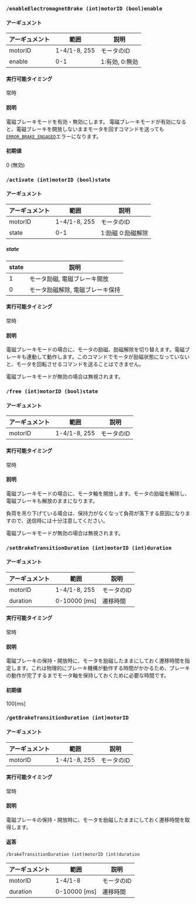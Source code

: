 ### `/enableElectromagnetBrake (int)motorID (bool)enable`
#### アーギュメント
|アーギュメント|範囲|説明|
|---|---|---|
|motorID|1-4/1-8, 255|モータのID|
| enable | 0-1 | 1:有効, 0:無効 |

#### 実行可能タイミング
常時

#### 説明
電磁ブレーキモードを有効・無効にします。
電磁ブレーキモードが有効になると、電磁ブレーキを開放しないままモータを回すコマンドを送っても[`ERROR_BRAKE_ENGAGED`](https://ponoor.com/docs/step-series/osc-command-reference/automatically-sent-messages-from-step-400/#errorcommand)エラーになります。

#### 初期値
0 (無効)

### `/activate (int)motorID (bool)state`
#### アーギュメント
|アーギュメント|範囲|説明|
|---|---|---|
|motorID|1-4/1-8, 255|モータのID|
| state | 0-1 | 1:励磁 0:励磁解除 |

##### state
| state | 説明 |
| --- | --- |
| 1 | モータ励磁, 電磁ブレーキ開放 |
| 0 | モータ励磁解除, 電磁ブレーキ保持 |

#### 実行可能タイミング
常時

#### 説明
電磁ブレーキモードの場合に、モータの励磁、励磁解除を切り替えます。電磁ブレーキも連動して動作します。このコマンドでモータが励磁状態になっていないと、モータを回転させるコマンドを送ることはできません。

電磁ブレーキモードが無効の場合は無視されます。

### `/free (int)motorID (bool)state`
#### アーギュメント
|アーギュメント|範囲|説明|
|---|---|---|
|motorID|1-4/1-8, 255|モータのID|


#### 実行可能タイミング
常時

#### 説明
電磁ブレーキモードの場合に、モータ軸を開放します。モータの励磁を解除し、電磁ブレーキも解放のままになります。

負荷を吊り下げている場合は、保持力がなくなって負荷が落下する原因になりますので、送信時には十分注意してください。

電磁ブレーキモードが無効の場合は無視されます。

### `/setBrakeTransitionDuration (int)motorID (int)duration`
#### アーギュメント
|アーギュメント|範囲|説明|
|---|---|---|
|motorID|1-4/1-8, 255|モータのID|
| duration | 0-10000 [ms] | 遷移時間 |

#### 実行可能タイミング
常時

#### 説明
電磁ブレーキの保持・開放時に、モータを励磁したままにしておく遷移時間を指定します。これは物理的にブレーキ機構が動作する時間がかかるため、ブレーキの動作が完了するまでモータ軸を保持しておくために必要な時間です。

#### 初期値
100[ms]

### `/getBrakeTransitionDuration (int)motorID`
#### アーギュメント
|アーギュメント|範囲|説明|
|---|---|---|
|motorID|1-4/1-8, 255|モータのID|

#### 実行可能タイミング
常時

#### 説明
電磁ブレーキの保持・開放時に、モータを励磁したままにしておく遷移時間を取得します。

#### 返答
```
/brakeTransitionDuration (int)motorID (int)duration
```
|アーギュメント|範囲|説明|
|---|---|---|
|motorID|1-4/1-8|モータのID|
| duration | 0-10000 [ms] | 遷移時間 |

